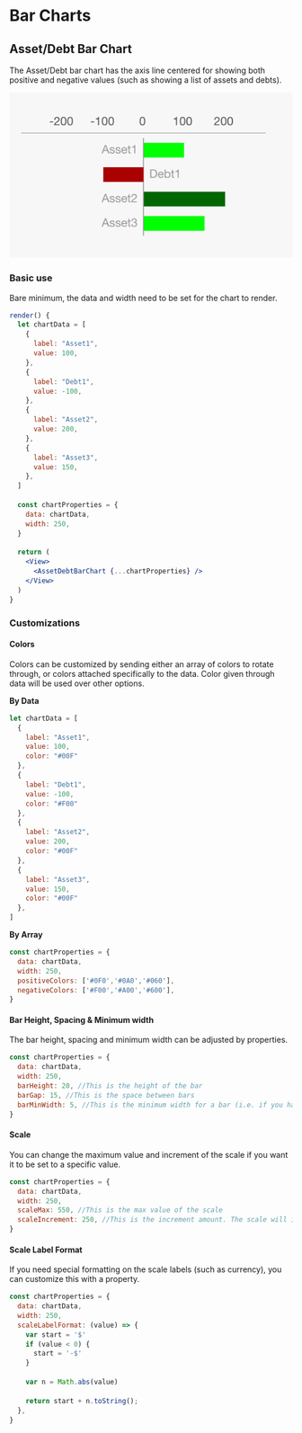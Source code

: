 # Bar Charts

## Asset/Debt Bar Chart

The Asset/Debt bar chart has the axis line centered for showing both positive and negative values (such as showing a list of assets and debts).

![](assetdebtbarchart.png)

### Basic use
Bare minimum, the data and width need to be set for the chart to render.

```jsx
render() {
  let chartData = [
    {
      label: "Asset1",
      value: 100,
    },
    {
      label: "Debt1",
      value: -100,
    },
    {
      label: "Asset2",
      value: 200,
    },
    {
      label: "Asset3",
      value: 150,
    },
  ]

  const chartProperties = {
    data: chartData,
    width: 250,
  }

  return (
    <View>
      <AssetDebtBarChart {...chartProperties} />
    </View>
  )
}
```

### Customizations

#### Colors
Colors can be customized by sending either an array of colors to rotate through, or colors attached specifically to the data. Color given through data will be used over other options.

**By Data**
```jsx
let chartData = [
  {
    label: "Asset1",
    value: 100,
    color: "#00F"
  },
  {
    label: "Debt1",
    value: -100,
    color: "#F00"
  },
  {
    label: "Asset2",
    value: 200,
    color: "#00F"
  },
  {
    label: "Asset3",
    value: 150,
    color: "#00F"
  },
]
```

**By Array**
```jsx
const chartProperties = {
  data: chartData,
  width: 250,
  positiveColors: ['#0F0','#0A0','#060'],
  negativeColors: ['#F00','#A00','#600'],
}
```

#### Bar Height, Spacing & Minimum width
The bar height, spacing and minimum width can be adjusted by properties.
```jsx
const chartProperties = {
  data: chartData,
  width: 250,
  barHeight: 20, //This is the height of the bar
  barGap: 15, //This is the space between bars
  barMinWidth: 5, //This is the minimum width for a bar (i.e. if you have a 0 value)
}
```

#### Scale
You can change the maximum value and increment of the scale if you want it to be set to a specific value.

```jsx
const chartProperties = {
  data: chartData,
  width: 250,
  scaleMax: 550, //This is the max value of the scale
  scaleIncrement: 250, //This is the increment amount. The scale will increment in this interval until it reaches the scale max (less than comparison). This example would be 0, 250 then 500. If scale max was 500, it would only be up 0 and 250.
}
```

#### Scale Label Format
If you need special formatting on the scale labels (such as currency), you can customize this with a property.
```jsx
const chartProperties = {
  data: chartData,
  width: 250,
  scaleLabelFormat: (value) => {
    var start = '$'
    if (value < 0) {
      start = '-$'
    }

    var n = Math.abs(value)

    return start + n.toString();
  },
}
```
